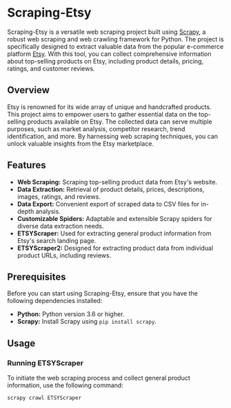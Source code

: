 # Scraping-Etsy

Scraping-Etsy is a versatile web scraping project built using [Scrapy](https://docs.scrapy.org/en/latest/), a robust web scraping and web crawling framework for Python. The project is specifically designed to extract valuable data from the popular e-commerce platform [Etsy](https://www.etsy.com/uk/search?q=best+selling+product). With this tool, you can collect comprehensive information about top-selling products on Etsy, including product details, pricing, ratings, and customer reviews.

## Overview

Etsy is renowned for its wide array of unique and handcrafted products. This project aims to empower users to gather essential data on the top-selling products available on Etsy. The collected data can serve multiple purposes, such as market analysis, competitor research, trend identification, and more. By harnessing web scraping techniques, you can unlock valuable insights from the Etsy marketplace.

## Features

- **Web Scraping:** Scraping top-selling product data from Etsy's website.
- **Data Extraction:** Retrieval of product details, prices, descriptions, images, ratings, and reviews.
- **Data Export:** Convenient export of scraped data to CSV files for in-depth analysis.
- **Customizable Spiders:** Adaptable and extensible Scrapy spiders for diverse data extraction needs.
- **ETSYScraper:** Used for extracting general product information from Etsy's search landing page.
- **ETSYScraper2:** Designed for extracting product data from individual product URLs, including reviews.

## Prerequisites

Before you can start using Scraping-Etsy, ensure that you have the following dependencies installed:

- **Python:** Python version 3.6 or higher.
- **Scrapy:** Install Scrapy using `pip install scrapy`.

## Usage

### Running ETSYScraper

To initiate the web scraping process and collect general product information, use the following command:

```bash
scrapy crawl ETSYScraper

